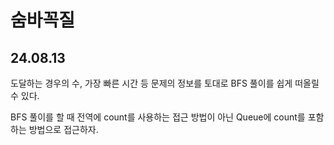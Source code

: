 # 숨바꼭질

## 24.08.13
도달하는 경우의 수, 가장 빠른 시간 등 문제의 정보를 토대로 BFS 풀이를 쉽게 떠올릴 수 있다.

BFS 풀이를 할 때 전역에 count를 사용하는 접근 방법이 아닌 Queue에 count를 포함하는 방법으로 접근하자.